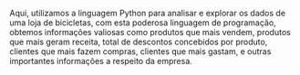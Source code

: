 Aqui, utilizamos a linguagem Python para analisar e explorar os dados de uma loja de bicicletas, com esta poderosa linguagem de programação, obtemos informações valiosas como produtos que mais vendem, produtos que mais geram receita, total de descontos concebidos por produto, clientes que mais fazem compras, clientes que mais gastam, e outras importantes informações a respeito da empresa.
